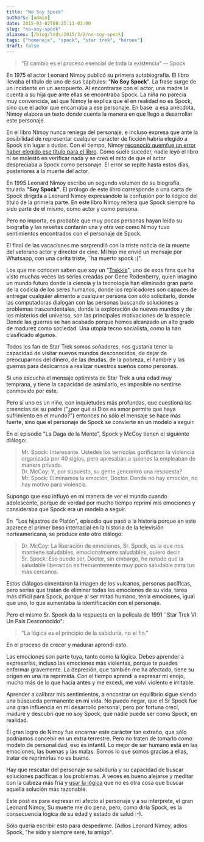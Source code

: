 ```yaml
---
title: "No Soy Spock"
authors: [admin]
date: 2015-03-02T08:25:11-03:00
slug: "no-soy-spock"
aliases: [/blog/lnds/2015/3/2/no-soy-spock]
tags: ["homenaje", "spock", "star trek", "héroes"]
draft: false
---
```


> "El cambio es el proceso esencial de toda la existencia" -- Spock

En 1975 el actor Leonard Nimoy publicó su primera autobiografía. El
libro llevaba el título de uno de sus capítulos: "**No Soy Spock**".
La frase surge de un incidente en un aeropuerto. Al encontrarse con el
actor, una madre le cuenta a su hija que ante ellas se encontraba Spock.
La niña no parecía muy convencida, así que Nimoy le explica que él en
realidad no es Spock, sino que el actor que encarnaba a ese personaje.
En base  a esa anécdota, Nimoy elabora un texto donde cuenta la manera
en que llegó a desarrollar este personaje. 

En el libro Nimoy nunca reniega del personaje, e incluso expresa que
ante la posibilidad de representar cualquier carácter de ficción habría
elegido a Spock sin lugar a dudas. Con el tiempo, Nimoy 
[reconoció quemfue un error haber elegido ese título para el libro](http://www.ew.com/article/1995/09/22/search-spock). Como suele
suceder, nadie leyó el libro ni se molestó en verificar nada y se creó
el mito de que el actor despreciaba a Spock como personaje. El error se
repite hasta estos días, posteriores a la muerte del
actor.

En 1995 Leonard Nimoy escribe un segundo volumen de su biografía,
titulada **"Soy Spock"**. El prólogo de este libro corresponde a una
carta de Spock dirigida a Leonard Nimoy expresándole la confusión por lo
ilógico del título de la primera parte. En este libro Nimoy reitera que
Spock siempre ha sido parte de el mismo, como actor y como
persona.

Pero no importa, es probable que muy pocas personas hayan leido su
biografía y las reseñas contarán una y otra vez como Nimoy tuvo
sentimientos encontrados con el personaje de
Spock.

El final de las vacaciones me sorprendió con la triste noticia de la
muerte del veterano actor y director de cine. Mi hijo me envió un
mensaje por Whatsapp, con una carita triste, ¨ha muerto spock :(".

Los que me conocen saben que soy un
"[Trekkie](http://en.wikipedia.org/wiki/Star_Trek_fandom)", uno de
esos fans que ha visto muchas veces las series creadas por Gene
Rodenberry, quien imaginó un mundo futuro donde la ciencia y la
tecnología han eliminado gran parte de la codicia de los seres humanos,
donde los replicadores son capaces de entregar cualquier alimento a
cualquier persona con sólo solicitarlo, donde las computadoras dialogan
con las personas buscando soluciones a problemas trascendentales, donde
la exploración de nuevos mundos y de los misterios del universo, son las
principales motivaciones de la especie. Donde las guerras se han acabado
porque hemos alcanzado un alto grado de madurez como sociedad. Una
utopía tecno socialista, como la han clasificado algunos.

Todos los fan de Star Trek somos soñadores, nos gustaría tener la
capacidad de visitar nuevos mundos desconocidos, de dejar de
preocuparnos del dinero, de las deudas, de la pobreza, el hambre y las
guerras para dedicarnos a realizar nuestros sueños como personas.

Si uno escucha el mensaje optimista de Star Trek a una edad muy
temprana, y tiene la capacidad de asimilarlo, es imposible no sentirse
conmovido por este.

Pero si uno es un niño, con inquietudes más profundas, que cuestiona las
creencias de su padre ("¿por qué si Dios es amor permite que haya
sufrimiento en el mundo?") entonces no sólo el mensaje se hace más
fuerte, sino que el personaje de Spock se convierte en un modelo a
seguir.

En el episodio "La Daga de la Mente", Spock y McCoy tienen el
siguiente diálogo:

> Mr. Spock: Interesante. Ustedes los terrícolas gorificaron la
> violencia organizada por 40 siglos, pero apresaban a quienes la
> empleaban de manera privada.\
> Dr. McCoy: Y, por supuesto, su gente ¿encontró una respuesta?\
> Mr. Spock: Eliminamos la emoción, Doctor. Donde no hay emoción, no hay
> motivo para violencia.

Supongo que eso influyó en mi manera de ver el mundo cuando adolescente,
porque de verdad por mucho tiempo reprimí mis emociones y consideraba
que Spock era un modelo a seguir. 

En  "Los hijastros de Platón", episodio que pasó a la historia porque
en este aparece el primer beso interracial en la historia de la
televisión norteamericana, se produce este otro diálogo:

> Dr. McCoy: La liberación de emociones, Sr. Spock, es la que nos
> mantiene saludables, emocionalmente saludables, quiero decir.\
> Sr. Spock: Eso puede ser, Doctor, sin embargo, he notado que la
> saludable liberación es frecuentemente muy poco saludable para tus más
> cercanos.

Estos diálogos cimentaron la imagen de los vulcanos, personas pacíficas,
pero serias que tratan de eliminar todas las emociones de su vida, tarea
más difícil para Spock, porque al ser mitad humano, tenía emociones,
igual que uno, lo que aumentaba la identificación con el personaje.

Pero el mismo Sr. Spock da la respuesta en la película de 1991 ¨Star
Trek VI: Un País Desconocido":

> "La lógica es el principio de la sabiduría, no el fin."

En el proceso de crecer y madurar aprendí esto. 

Las emociones son parte tuya, tanto como la lógica. Debes aprender a
expresarlas, incluso las emociones más violentas, porque te puedes
enfermar gravemente. La depresión, que también me ha afectado, tiene su
origen en una ira reprimida. Con el tiempo aprendí a expresar mi enojo,
mucho más de lo que hacía antes y me excedí, me volví violento e
irritable.

Aprender a calibrar mis sentimientos, a encontrar un equilibrio sigue
siendo una búsqueda permanente en mi vida. No puedo negar, que el Sr
Spock fue una gran influencia en mi desarrollo personal, pero por
fortuna crecí, maduré y descubrí que no soy Spock, que nadie puede ser
como Spock, en realidad. 

El gran logro de Nimoy fue encarnar este carácter tan extraño, que sólo
podríamos concebir en un extra terrestre. Pero no traten de tomarlo como
modelo de personalidad, eso es infantil. Lo mejor de ser humano está en
las emociones, las buenas y las malas. Somos lo que somos gracias a
ellas, tratar de reprimirlas no es bueno. 

Hay que rescatar del personaje su sabiduría y su capacidad de buscar
soluciones pacíficas a los problemas. A veces es bueno alejarse y
meditar con la cabeza más fría y [usar la lógica](/blog/lnds/2010/7/17/logico-y-razonable)
que no es otra cosa que buscar aquella solución más razonable.

Este post es para expresar mi afecto al personaje y a su interprete, el
gran Leonard Nimoy, Su muerte me dio pena, pero, como diría Spock, es la
consecuencia lógica de su edad y estado de salud :-). 

Sólo quería escribir esto para despedirme. [Adios Leonard Nimoy, adios
Spock, "he sido y siempre seré, tu
amigo".